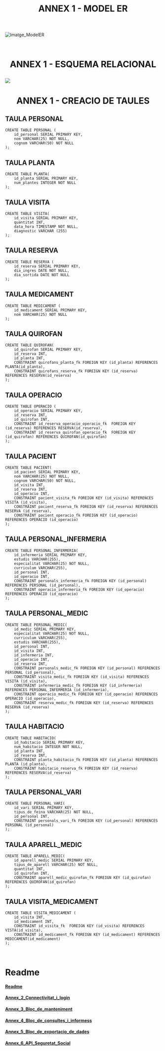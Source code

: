 # <p align="center"> ANNEX 1 - MODEL ER </p>

<br>

![Imatge_ModelER](Imatges/Model_Relacional.png)

<br>

# <p align="center"> ANNEX 1 - ESQUEMA RELACIONAL </p>


<img src="Imatges/Esquema.png">

<br>

# <p align="center"> ANNEX 1 - CREACIO DE TAULES </p>

TAULA PERSONAL
--------------
```
CREATE TABLE PERSONAL (
    id_personal SERIAL PRIMARY KEY,
    nom VARCHAR(25) NOT NULL, 
    cognom VARCHAR(50) NOT NULL
);
```
TAULA PLANTA
------------
```
CREATE TABLE PLANTA(
    id_planta SERIAL PRIMARY KEY, 
    num_plantes INTEGER NOT NULL
);

```
TAULA VISITA
-------------
```
CREATE TABLE VISITA(
    id_visita SERIAL PRIMARY KEY,
    quantitat INT,
    data_hora TIMESTAMP NOT NULL,
    diagnostic VARCHAR (255)
);
```
TAULA RESERVA
--------------------
```
CREATE TABLE RESERVA (
    id_reserva SERIAL PRIMARY KEY, 
    dia_ingres DATE NOT NULL, 
    dia_sortida DATE NOT NULL
);
```
TAULA MEDICAMENT
-------------------------
```
CREATE TABLE MEDICAMENT (
    id_medicament SERIAL PRIMARY KEY, 
    nom VARCHAR(25) NOT NULL
);
```
TAULA QUIROFAN
------------
```
CREATE TABLE QUIROFAN(
    id_quirofan SERIAL PRIMARY KEY, 
    id_reserva INT,
    id_planta INT,
    CONSTRAINT quirofans_planta_fk FOREIGN KEY (id_planta) REFERENCES PLANTA(id_planta),
    CONSTRAINT quirofans_reserva_fk FOREIGN KEY (id_reserva) REFERENCES RESERVA(id_reserva)
);

```
TAULA OPERACIO
--------------
```
CREATE TABLE OPERACIO (
    id_operacio SERIAL PRIMARY KEY,
    id_reserva INT,
    id_quirofan INT,
    CONSTRAINT id_reserva_operacio_operacio_fk  FOREIGN KEY (id_reserva) REFERENCES RESERVA(id_reserva),
    CONSTRAINT id_reserva_quirofan_operacio_fk  FOREIGN KEY (id_quirofan) REFERENCES QUIROFAN(id_quirofan) 
);
```
TAULA PACIENT
----------------------
```
CREATE TABLE PACIENT(
    id_pacient SERIAL PRIMARY KEY, 
    nom VARCHAR(25) NOT NULL, 
    cognom VARCHAR(50) NOT NULL,
    id_visita INT,
    id_reserva INT,
    id_operacio INT,
    CONSTRAINT pacient_visita_fk FOREIGN KEY (id_visita) REFERENCES VISITA (id_visita),
    CONSTRAINT pacient_reserva_fk FOREIGN KEY (id_reserva) REFERENCES RESERVA (id_reserva),
    CONSTRAINT pacient_operacio_fk FOREIGN KEY (id_operacio) REFERENCES OPERACIO (id_operacio)
);
```
TAULA PERSONAL_INFERMERIA
---------------
```
CREATE TABLE PERSONAL_INFERMERIA(
    id_infermeria SERIAL PRIMARY KEY,
    estudis VARCHAR(255),
    especialitat VARCHAR(25) NOT NULL,
    curriculum VARCHAR(255),
    id_personal INT,
    id_operacio INT,
    CONSTRAINT personals_infermeria_fk FOREIGN KEY (id_personal) REFERENCES PERSONAL (id_personal),
    CONSTRAINT operacio_infermeria_fk FOREIGN KEY (id_operacio) REFERENCES OPERACIO (id_operacio)
);
```
TAULA PERSONAL_MEDIC
-----------------------
```
CREATE TABLE PERSONAL_MEDIC(
    id_medic SERIAL PRIMARY KEY,    
    especialitat VARCHAR(25) NOT NULL,
    curriculum VARCHAR(255),
    estudis VARCHAR(255),
    id_personal INT,
    id_visita INT,
    id_infermeria INT,
    id_operacio INT,
    id_reserva INT,
    CONSTRAINT personals_medic_fk FOREIGN KEY (id_personal) REFERENCES PERSONAL (id_personal),
    CONSTRAINT visita_medic_fk FOREIGN KEY (id_visita) REFERENCES VISITA (id_visita),
    CONSTRAINT infermeria_medic_fk FOREIGN KEY (id_infermeria) REFERENCES PERSONAL_INFERMERIA (id_infermeria),
    CONSTRAINT operacio_medic_fk FOREIGN KEY (id_operacio) REFERENCES OPERACIO (id_operacio),
    CONSTRAINT reserva_medic_fk FOREIGN KEY (id_reserva) REFERENCES RESERVA (id_reserva)
);
```
TAULA HABITACIO
-------------------
```
CREATE TABLE HABITACIO(
    id_habitacio SERIAL PRIMARY KEY, 
    num_habitacio INTEGER NOT NULL,
    id_planta INT, 
    id_reserva INT,
    CONSTRAINT planta_habitacio_fk FOREIGN KEY (id_planta) REFERENCES PLANTA (id_planta),
    CONSTRAINT habitacio_reserva_fk FOREIGN KEY (id_reserva) REFERENCES RESERVA(id_reserva)
);
```
TAULA PERSONAL_VARI
-------------------
```
CREATE TABLE PERSONAL_VARI(
    id_vari SERIAL PRIMARY KEY, 
    tipus_de_feina VARCHAR(25) NOT NULL,
    id_personal INT,
    CONSTRAINT personals_vari_fk FOREIGN KEY (id_personal) REFERENCES PERSONAL (id_personal)
);

```
TAULA APARELL_MEDIC
----------------
```
CREATE TABLE APARELL_MEDIC(
    id_aparell_medic SERIAL PRIMARY KEY,  
    tipus_de_aparell VARCHAR(25) NOT NULL,
    quantitat INT,
    id_quirofan INT,
    CONSTRAINT aparell_medic_quirofan_fk FOREIGN KEY (id_quirofan) REFERENCES QUIROFAN(id_quirofan)
);

```
TAULA VISITA_MEDICAMENT
-----------------------
```
CREATE TABLE VISITA_MEDICAMENT (
    id_visita INT,
    id_medicament INT, 
    CONSTRAINT id_visita_fk  FOREIGN KEY (id_visita) REFERENCES VISTA(id_visita),
    CONSTRAINT id_medicament_fk FOREIGN KEY (id_medicament) REFERENCES MEDICAMENT(id_medicament)
);
```
<br>

# Readme
#### [Readme](https://github.com/miguelIH/Projecte-Intermodular/blob/main/Readme.md)
#### [Annex_2_Connectivitat_i_login](https://github.com/miguelIH/Projecte-Intermodular/tree/main/Annex_2_Connectivitat_i_login)
#### [Annex_3_Bloc_de_manteniment](https://github.com/miguelIH/Projecte-Intermodular/tree/main/Annex_3_Bloc_de_manteniment)
#### [Annex_4_Bloc_de_consultes_i_informess](https://github.com/miguelIH/Projecte-Intermodular/tree/main/Annex_4_Bloc_de_consultes_i_informes)
#### [Annex_5_Bloc_de_exportacio_de_dades](https://github.com/miguelIH/Projecte-Intermodular/tree/main/Annex_5_Bloc_de_exportacio_de_dades)
#### [Annex_6_API_Seguretat_Social](https://github.com/miguelIH/Projecte-Intermodular/tree/main/Annex_6_API_Seguretat_Social)
